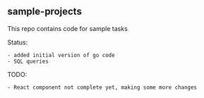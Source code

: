 ## sample-projects

This repo contains code for sample tasks

Status:

    - added initial version of go code 
    - SQL queries

TODO:

    - React component not complete yet, making some more changes